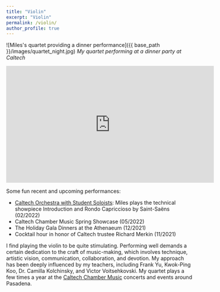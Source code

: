 ```yaml
---
title: "Violin"
excerpt: "Violin"
permalink: /violin/
author_profile: true
---
```


![Miles's quartet providing a dinner performance]({{ base_path }}/images/quartet_night.jpg)
*My quartet performing at a dinner party at Caltech*

<iframe width="560" height="315" src="https://www.youtube.com/embed/NEjDeRPz-GQ?start=6192" title="YouTube video player" frameborder="0" allow="accelerometer; autoplay; clipboard-write; encrypted-media; gyroscope; picture-in-picture" allowfullscreen></iframe>

Some fun recent and upcoming performances:
<ul>
	<li><a href="https://pva.caltech.edu/events/93238">Caltech Orchestra with Student Soloists</a>: Miles plays the technical showpiece Introduction and Rondo Capriccioso by Saint-Saëns (02/2022)</li>
	<li>Caltech Chamber Music Spring Showcase (05/2022)</li>
	<li>The Holiday Gala Dinners at the Athenaeum (12/2021)</li>
	<li>Cocktail hour in honor of Caltech trustee Richard Merkin (11/2021)</li>
</ul>

I find playing the violin to be quite stimulating. Performing well demands a certain dedication to the craft of music-making, which involves technique, artistic vision, communication, collaboration, and devotion. My approach has been deeply influenced by my teachers, including Frank Yu, Kwok-Ping Koo, Dr. Camilla Kolchinsky, and Victor Voitsehkovski. My quartet plays a few times a year at the [Caltech Chamber Music](https://pva.caltech.edu/music/chambermusic) concerts and events around Pasadena. 


